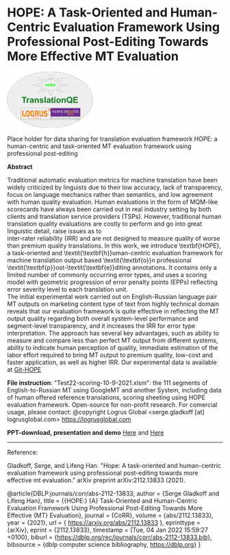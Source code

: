 # HOPE: A Task-Oriented and Human-Centric Evaluation Framework Using Professional Post-Editing Towards More Effective MT Evaluation

<img src="https://github.com/aaronlifenghan/HOPE/blob/main/HOPE_metric_logo-v2.png" width=200>


Place holder for data sharing for translation evaluation framework HOPE: a human-centric and task-oriented MT evaluation framework using professional post-editing

**Abstract**

Traditional automatic evaluation metrics for machine translation have been widely criticized by linguists due to their low accuracy, lack of transparency, focus on language mechanics rather than semantics, and low agreement with human quality evaluation. Human evaluations in the form of MQM-like scorecards have always been carried out in real industry setting by both clients and translation service providers (TSPs). However, traditional human translation quality evaluations are costly to perform and go into great linguistic detail, raise issues as to  
inter-rater reliability (IRR) and are not designed to measure quality of worse than premium quality translations. 
In this work, we introduce \textbf{HOPE}, a task-oriented and  \textit{\textbf{h}}uman-centric evaluation framework for machine translation output based \textit{\textbf{o}}n professional \textit{\textbf{p}}ost-\textit{\textbf{e}}diting annotations. It contains only a limited number of commonly occurring error types, and uses a scoring model with geometric progression of error penalty points (EPPs) reflecting error severity level to each translation unit.  
The initial experimental work carried out on English-Russian language pair MT outputs on marketing content type of text from highly technical domain reveals that our evaluation framework is quite  effective in reflecting the MT output quality regarding both overall system-level performance and segment-level transparency, and it increases the IRR for error type interpretation. 
The approach has several key advantages, such as ability to measure and compare less than perfect MT output from different systems, ability to indicate human perception of quality, immediate estimation of the labor effort required to bring MT output to premium quality, low-cost and faster application, as well as higher IRR. Our experimental data is available at [Git-HOPE](https://github.com/lHan87/HOPE)

**File instruction**: 
"Test22-scoring-10-9-2021.xlsm": the 111 segments of English-to-Russian MT using GoogleMT and another System, including data of human offered reference translations, scoring sheeting using HOPE evaluation framework. 
Open-source for non-profit research. 
For comercial usage, please contact: @copyright Logrus Global <serge.gladkoff [at] logrusglobal.com> https://logrusglobal.com 

**PPT-download, presentation and demo** [Here](https://drive.google.com/drive/folders/1lOSiMe3cFmzSt6vtovJGU6MZ8t2bs_0Y?usp=sharing) and [Here](https://drive.google.com/drive/folders/1sajkcrnDgTOFiYVkFjYqh9EDYUhneYqA?usp=sharing) 

------------------------
Reference:

Gladkoff, Serge, and Lifeng Han. "Hope: A task-oriented and human-centric evaluation framework using professional post-editing towards more effective mt evaluation." arXiv preprint arXiv:2112.13833 (2021).

@article{DBLP:journals/corr/abs-2112-13833,
  author    = {Serge Gladkoff and
               Lifeng Han},
  title     = {{HOPE:} {A} Task-Oriented and Human-Centric Evaluation Framework Using
               Professional Post-Editing Towards More Effective {MT} Evaluation},
  journal   = {CoRR},
  volume    = {abs/2112.13833},
  year      = {2021},
  url       = { https://arxiv.org/abs/2112.13833 },
  eprinttype = {arXiv},
  eprint    = {2112.13833},
  timestamp = {Tue, 04 Jan 2022 15:59:27 +0100},
  biburl    = {https://dblp.org/rec/journals/corr/abs-2112-13833.bib},
  bibsource = {dblp computer science bibliography, https://dblp.org}
}
